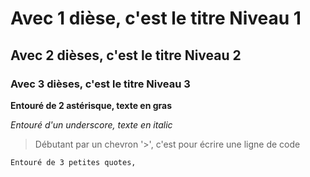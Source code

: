 # Avec 1 dièse, c'est le titre Niveau 1

## Avec 2 dièses, c'est le titre Niveau 2

### Avec 3 dièses, c'est le titre Niveau 3

**Entouré de 2 astérisque, texte en gras**

_Entouré d'un underscore, texte en italic_

> Débutant par un chevron '>', c'est pour écrire une ligne de code


```
Entouré de 3 petites quotes,


```